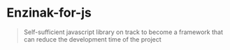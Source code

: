 Enzinak-for-js
==============

> Self-sufficient javascript library on track to become a framework that can reduce the development time of the project 
